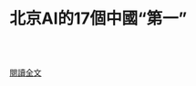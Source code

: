 # 北京AI的17個中國“第一”

<!--more-->
<!--326-->
<br><br/>


[閱讀全文](https://mp.weixin.qq.com/s?__biz=MzU0MDY1MTQwNA==&mid=2247553876&idx=1&sn=fc1efee84ded737df10d6256ae4cc4f7&chksm=fb37a9b7cc4020a16c85b0a4fd3c678f1a5ca0ec5820f6e0ba24e667dae69eaf3ac723d79666&scene=21#wechat_redirect)
